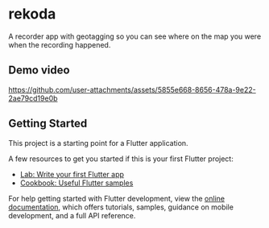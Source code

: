 # rekoda

A recorder app with geotagging so you can see where on the map you were when the recording happened.

## Demo video



https://github.com/user-attachments/assets/5855e668-8656-478a-9e22-2ae79cd19e0b



## Getting Started

This project is a starting point for a Flutter application.

A few resources to get you started if this is your first Flutter project:

- [Lab: Write your first Flutter app](https://docs.flutter.dev/get-started/codelab)
- [Cookbook: Useful Flutter samples](https://docs.flutter.dev/cookbook)

For help getting started with Flutter development, view the
[online documentation](https://docs.flutter.dev/), which offers tutorials,
samples, guidance on mobile development, and a full API reference.
